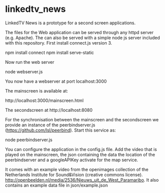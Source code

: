 
linkedtv_news
=============

LinkedTV News is a prototype for a second screen applications.

The files for the Web application can be served through any httpd server (e.g. Apache). The can also be served with a simple node js server included with this repository. First install connect.js version 3.

npm install connect
npm install serve-static

Now run the web server 

node webserver.js

You now have a webserver at port localhost:3000

The mainscreen is available at:

http://localhost:3000/mainscreen.html

The secondscreen at http://localhost:8080

For the synchronisation between the mainscreen and the secondscreen we provide an instance of the peerbindserver.js (https://github.com/lsl/peerbind). Start this service as:

node peerbindserver.js

You can configure the application in the config.js file. Add the video that is played on the mainscreen, the json containing the data the location of the peerbindserver and a googleAPIKey activate for the map service.

It comes with an example video from the openimages collection of the Netherlands Institute for Sound&Vision (creative commons license).
http://openbeelden.nl/media/2536/Nieuws_uit_de_West_Paramaribo. It also contains an example data file in json/example.json